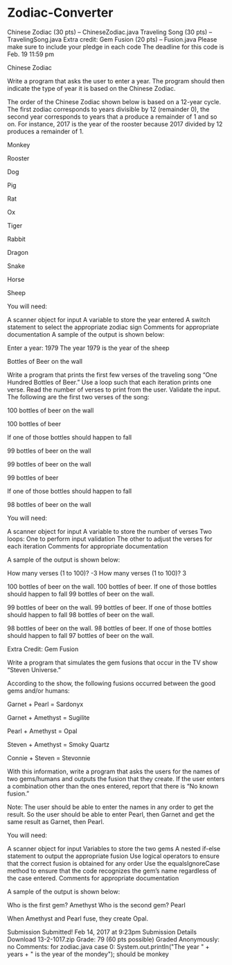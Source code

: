 # Zodiac-Converter

Chinese Zodiac (30 pts) – ChineseZodiac.java
Traveling Song (30 pts) – TravelingSong.java
Extra credit: Gem Fusion (20 pts) – Fusion.java
Please make sure to include your pledge in each code
The deadline for this code is Feb. 19 11:59 pm
 

Chinese Zodiac

Write a program that asks the user to enter a year. The program should then indicate the type of year it is based on the Chinese Zodiac.

 The order of the Chinese Zodiac shown below is based on a 12-year cycle. The first zodiac corresponds to years divisible by 12 (remainder 0), the second year corresponds to years that a produce a remainder of 1 and so on. For instance, 2017 is the year of the rooster because 2017 divided by 12 produces a remainder of 1.

Monkey

Rooster

Dog

Pig

Rat

Ox

Tiger

Rabbit

Dragon

Snake

Horse

Sheep

 

You will need:

A scanner object for input
A variable to store the year entered
A switch statement to select the appropriate zodiac sign
Comments for appropriate documentation
A sample of the output is shown below:

Enter a year: 1979
The year 1979 is the year of the sheep

 

Bottles of Beer on the wall

Write a program that prints the first few verses of the traveling song “One Hundred Bottles of Beer.” Use a loop such that each iteration prints one verse. Read the number of verses to print from the user. Validate the input. The following are the first two verses of the song:

100 bottles of beer on the wall

100 bottles of beer

If one of those bottles should happen to fall

99 bottles of beer on the wall

 

99 bottles of beer on the wall

99 bottles of beer

If one of those bottles should happen to fall

98 bottles of beer on the wall

 

You will need:

A scanner object for input
A variable to store the number of verses
Two loops:
One to perform input validation
The other to adjust the verses for each iteration
Comments for appropriate documentation
 

A sample of the output is shown below: 

How many verses (1 to 100)? -3
How many verses (1 to 100)? 3

100 bottles of beer on the wall.
100 bottles of beer.
If one of those bottles should happen to fall
99 bottles of beer on the wall.

99 bottles of beer on the wall.
99 bottles of beer.
If one of those bottles should happen to fall
98 bottles of beer on the wall.

98 bottles of beer on the wall.
98 bottles of beer.
If one of those bottles should happen to fall
97 bottles of beer on the wall.

 

Extra Credit: Gem Fusion

Write a program that simulates the gem fusions that occur in the TV show “Steven Universe.”

According to the show, the following fusions occurred between the good gems and/or humans:

Garnet + Pearl = Sardonyx

Garnet + Amethyst = Sugilite

Pearl + Amethyst = Opal

Steven + Amethyst = Smoky Quartz

Connie + Steven = Stevonnie

With this information, write a program that asks the users for the names of two gems/humans and outputs the fusion that they create. If the user enters a combination other than the ones entered, report that there is “No known fusion.”

Note: The user should be able to enter the names in any order to get the result. So the user should be able to enter Pearl, then Garnet and get the same result as Garnet, then Pearl.

You will need:

A scanner object for input
Variables to store the two gems
A nested if-else statement to output the appropriate fusion
Use logical operators to ensure that the correct fusion is obtained for any order
Use the equalsIgnoreCase method to ensure that the code recognizes the gem’s name regardless of the case entered.
Comments for appropriate documentation
 

A sample of the output is shown below:

Who is the first gem? Amethyst
Who is the second gem? Pearl

When Amethyst and Pearl fuse, they create Opal.

Submission
 Submitted!
Feb 14, 2017 at 9:23pm
Submission Details
Download 13-2-1017.zip
Grade: 79 (60 pts possible)
Graded Anonymously: no
Comments:
for zodiac.java case 0: System.out.println("The year " + years + " is the year of the mondey"); should be monkey
